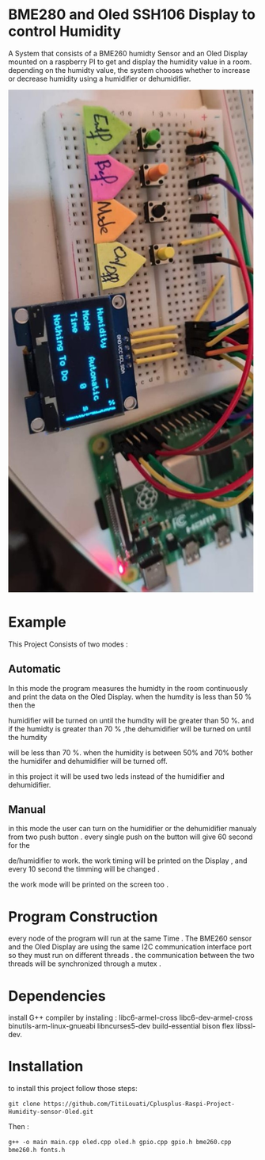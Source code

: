# BME280 and Oled SSH106 Display to control Humidity 

A System that consists of a BME260 humidty Sensor and an Oled Display mounted on a raspberry PI to get and display the humidity value in a room.
depending on the humidty value, the system chooses whether to increase or decrease humidity using a humidifier or dehumidifier.


![Layout](https://github.com/alalisyr90/Optimierung-der-Luftfeuchtigkeit-in-einem-Raum/blob/main/BME260Oled.jpeg)

# Example 

This Project Consists of two modes : 

## Automatic 

In this mode the program measures the humidty in the room continuously and print the data on the Oled Display. when the humdity is less than 50 % then the

humidifier will be turned on until the humdity will be greater than 50 %. and if the humidty is greater than 70 % ,the dehumidifier will be turned on until the humdity 

will be less than 70 %. when the humidity is between 50% and 70% bother the humidifer and dehumidifier will be turned off.

in this project it will be used two leds instead of the humidifier and dehumidifier. 

## Manual 

in this mode the user can turn on the humidifier or the dehumidifier manualy from two push button . every single push on the button will give 60 second for the 

de/humidifier to work. the work timing will be printed on the Display , and every 10 second the  timming will be changed . 

the work mode will be printed on the screen too . 

# Program Construction

every node of the program will run at the same Time . The BME260 sensor and the Oled Display are using the same I2C communication interface port so they must run on different threads . the communication between the two threads will be synchronized through a mutex .

# Dependencies

install G++ compiler by instaling : libc6-armel-cross libc6-dev-armel-cross binutils-arm-linux-gnueabi libncurses5-dev build-essential bison flex libssl-dev. 

# Installation 

to install this project follow those steps: 


```
git clone https://github.com/TitiLouati/Cplusplus-Raspi-Project-Humidity-sensor-Oled.git

```
Then : 


```
g++ -o main main.cpp oled.cpp oled.h gpio.cpp gpio.h bme260.cpp bme260.h fonts.h

```
